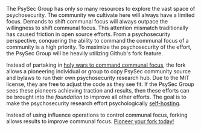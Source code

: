 The PsySec Group has only so many resources to explore the vast space of psychosecurity.  The community we cultivate here will always have a limited focus.  Demands to shift communal focus will always outpace the willingness to shift communal focus.  This attention mismatch traditionally has caused friction in open source efforts.  From a psychosecurity perspective, conquering the ability to command the communal focus of a community is a high priority.  To maximize the psychosecurity of the effort, the PsySec Group will be heavily utilizing Github's fork feature.

Instead of partaking in [holy wars to command communal focus](https://www.gwern.net/Holy-wars), the fork allows a pioneering individual or group to copy PsySec community source and bylaws to run their own psychosecurity research hub.  Due to the MIT license, they are free to adjust the code as they see fit.  If the PsySec Group sees these pioneers achieving traction and results, then these efforts can be brought into the _foundation_ to improve all other efforts.  The goal is to make the psychosecurity research effort psychologically [self-hosting](https://en.wikipedia.org/wiki/Self-hosting_(compilers)).

Instead of using influence operations to control communal focus, forking allows results to improve communal focus.  [Pioneer your fork today!](https://github.com/PsySecGroup/foundation/fork)
